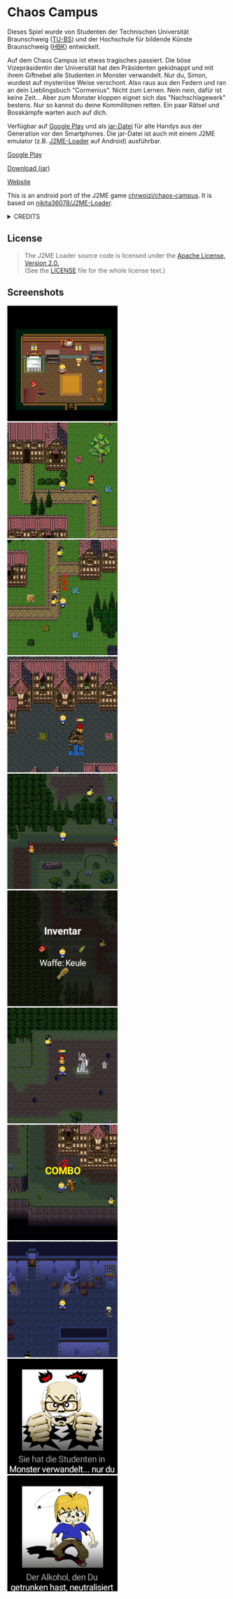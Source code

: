 # Chaos Campus

Dieses Spiel wurde von Studenten der Technischen Universität Braunschweig ([TU-BS](https://www.tu-braunschweig.de/)) und der Hochschule für bildende Künste Braunschweig ([HBK](https://www.hbk-bs.de/)) entwickelt.

Auf dem Chaos Campus ist etwas tragisches passiert. Die böse Vizepräsidentin der Universität hat den Präsidenten gekidnappt und mit ihrem Giftnebel alle Studenten in Monster verwandelt. Nur du, Simon, wurdest auf mysteriöse Weise verschont. Also raus aus den Federn und ran an dein Lieblingsbuch "Cormenius". Nicht zum Lernen. Nein nein, dafür ist keine Zeit... Aber zum Monster kloppen eignet sich das "Nachschlagewerk" bestens. Nur so kannst du deine Kommilitonen retten. Ein paar Rätsel und Bosskämpfe warten auch auf dich.

Verfügbar auf [Google Play](https://play.google.com/store/apps/details?id=com.deadlinegamedev.chaoscampus) und als [jar-Datei](https://woizischke.com/chaos-campus.jar) für alte Handys aus der Generation vor den Smartphones. Die jar-Datei ist auch mit einem J2ME emulator (z.B. [J2ME-Loader](https://play.google.com/store/apps/details?id=ru.playsoftware.j2meloader) auf Android) ausführbar.

[Google Play](https://play.google.com/store/apps/details?id=com.deadlinegamedev.chaoscampus)

[Download (jar)](https://woizischke.com/chaos-campus.jar)

[Website](https://woizischke.com/chaoscampus/index.html)

This is an android port of the J2ME game [chrwoizi/chaos-campus](https://github.com/chrwoizi/chaos-campus). It is based on [nikita36078/J2ME-Loader](https://github.com/nikita36078/J2ME-Loader).

<details>
  <summary>CREDITS</summary>
  <p>
    Chaos Campus<br>
    <br>
    SEP Thema: ./javy - Das Handygame<br>
    <br>
    Wer hat's gemacht?<br>
    <br>
    Handygame<br>
    -----------<br>
    "Player" - <a href="https://www.xing.com/profile/Martin_Fiebig6/cv">Martin Fiebig</a><br>
    "HBK <-> TU" - <a href="https://www.linkedin.com/in/bettina-g%C3%B6rtz-85a54ab0/">Bettina Görtz</a><br>
    Bertille Kemgang<br>
    Claudia Latta<br>
    "The Riddler" - <a href="https://www.tu-braunschweig.de/isf/team/lity">Sascha Lity</a><br>
    "BetaGirl" - <a href="https://www.facebook.com/inga.lowin">Inga Lowin</a><br>
    "Enemy #1" - <a href="https://www.linkedin.com/in/maltemauritz/">Malte Mauritz</a><br>
    Sandrine Mbelale<br>
    "GUI-GUY" - <a href="https://www.linkedin.com/in/jean-paul-tatou-0a74563a/">Jean Paul Tatou</a><br>
    "Cheffe" - <a href="https://www.linkedin.com/in/martin-wahnschaffe/">Martin Wahnschaffe</a><br>
    "Loading..." - <a href="https://woizischke.com/">Christian Woizischke</a><br>
    <br>
    Leveleditor<br>
    -------------<br>
    Alexandr Beresnev<br>
    "DocuMan" - <a href="https://www.xing.com/profile/Tobias_Lange70/cv">Tobias Lange</a><br>
    "Undo-Master" - <a href="https://www.linkedin.com/in/mrkslrnz/">Markus Lorenz</a><br>
    "Läuft" - <a href="https://www.xing.com/profile/Florian_Maetschke/cv">Florian Mätschke</a><br>
    "The Exporter" - Stefan Tobias<br>
    Richard Wolfer<br>
    <br>
    Betreuung<br>
    -----------<br>
    "Die Don" - <a href="https://www.xing.com/profile/Brigitte_Mathiak/cv">Brigitte Matthiak</a><br>
    "Weihnachtskinde" - <a href="https://www.linkedin.com/in/andreakeil/">Andrea Fricke (geb. Keil)</a><br>
    <br>
    HBK<br>
    -----<br>
    Lena Ermgassen<br>
    <a href="https://www.linkedin.com/in/petra-popescu/">Petra Popescu</a><br>
    <a href="https://www.linkedin.com/in/martin-hallmann-1192384a/">Martin Hallmann</a><br>
    <a href="https://www.juliachristians.de/julia">Julia Christians (geb. Henkel)</a><br>
    Yu Ning<br>
    <br>
    Story<br>
    ------<br>
    <a href="https://www.tu-braunschweig.de/isf/team/lity">Sascha Lity</a><br>
    <a href="https://www.xing.com/profile/Tobias_Lange70/cv">Tobias Lange</a><br>
    <br>
    Vielen Dank an alle Tester und weiteren Helfer!<br>
  </p>
</details>
    
## License
> The J2ME Loader source code is licensed under the [Apache License, Version 2.0.](http://www.apache.org/licenses/LICENSE-2.0)  
> (See the [LICENSE](https://github.com/nikita36078/J2ME-Loader/blob/master/LICENSE) file for the whole license text.)

## Screenshots

<img src="screenshots/1.png" width="50%">
<img src="screenshots/2.png" width="50%">
<img src="screenshots/3.png" width="50%">
<img src="screenshots/4.png" width="50%">
<img src="screenshots/5.png" width="50%">
<img src="screenshots/6.png" width="50%">
<img src="screenshots/7.png" width="50%">
<img src="screenshots/8.png" width="50%">
<img src="screenshots/9.png" width="50%">
<img src="screenshots/10.png" width="50%">
<img src="screenshots/11.png" width="50%">
